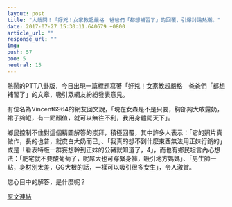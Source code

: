 ```yaml
---
layout: post
title: "大哉問！「好兇！女家教超嚴格　爸爸們「都想補習了」的回覆，引爆討論熱潮。"
date: 2017-07-27 15:30:11.640679 +0800
article_url: ""
response_url: ""
img: 
push: 57
boo: 5
neutral: 15
---
```


熱鬧的PTT八卦版，今日出現一篇標題寫著「好兇！女家教超嚴格　爸爸們「都想補習了」的文章，吸引眾網友紛紛發表意見。

有位名為Vincent6964的網友回文說，「現在女森是不是只要，胸部夠大敢露奶，裙子夠短，有一點顏值，就可以無往不利，我用身體闖天下」。

鄉民控制不住對這個精闢解答的崇拜，積極回覆，其中許多人表示：「它的照片真做作，長的也普，就皮白大奶而已」、「我真的想不到什麼東西無法用正妹行銷的」或是「看表特版一群妄想幹到正妹的公豬就知道了，4」，而也有鄉民坦言內心想法：「肥宅就不要酸葡萄了，呢屌大也可穿緊身褲，吸引地方媽媽」、「男生帥一點，身材別太差，GG大根的話，一樣可以吸引很多女生」，令人激賞。

您心目中的解答，是什麼呢？

<a href = "https://www.ptt.cc/bbs/Gossiping/M.1501120228.A.823.html">原文連結</a>


